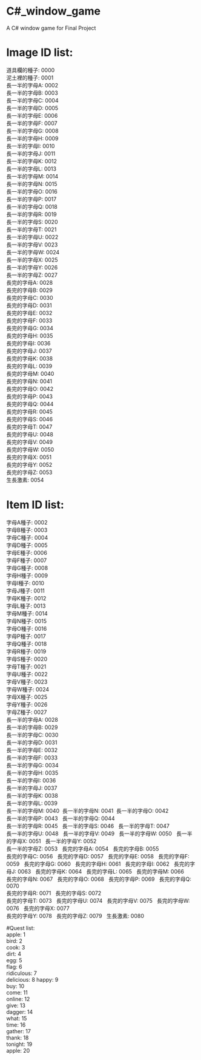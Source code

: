 # C#_window_game
A C# window game for Final Project

# Image ID list:
道具欄的種子: 0000  
泥土裡的種子: 0001  
長一半的字母A: 0002  
長一半的字母B: 0003  
長一半的字母C: 0004  
長一半的字母D: 0005  
長一半的字母E: 0006  
長一半的字母F: 0007  
長一半的字母G: 0008  
長一半的字母H: 0009  
長一半的字母I: 0010  
長一半的字母J: 0011  
長一半的字母K: 0012  
長一半的字母L: 0013  
長一半的字母M: 0014  
長一半的字母N: 0015  
長一半的字母O: 0016  
長一半的字母P: 0017  
長一半的字母Q: 0018  
長一半的字母R: 0019  
長一半的字母S: 0020  
長一半的字母T: 0021  
長一半的字母U: 0022  
長一半的字母V: 0023  
長一半的字母W: 0024  
長一半的字母X: 0025  
長一半的字母Y: 0026  
長一半的字母Z: 0027  
長完的字母A: 0028  
長完的字母B: 0029  
長完的字母C: 0030  
長完的字母D: 0031  
長完的字母E: 0032  
長完的字母F: 0033  
長完的字母G: 0034  
長完的字母H: 0035  
長完的字母I: 0036  
長完的字母J: 0037  
長完的字母K: 0038  
長完的字母L: 0039  
長完的字母M: 0040  
長完的字母N: 0041  
長完的字母O: 0042  
長完的字母P: 0043  
長完的字母Q: 0044  
長完的字母R: 0045  
長完的字母S: 0046  
長完的字母T: 0047  
長完的字母U: 0048  
長完的字母V: 0049  
長完的字母W: 0050  
長完的字母X: 0051  
長完的字母Y: 0052  
長完的字母Z: 0053  
生長激素:	 0054  

# Item ID list:  
字母A種子: 0002  
字母B種子: 0003  
字母C種子: 0004  
字母D種子: 0005  
字母E種子: 0006  
字母F種子: 0007  
字母G種子: 0008  
字母H種子: 0009  
字母I種子: 0010  
字母J種子: 0011  
字母K種子: 0012  
字母L種子: 0013  
字母M種子: 0014  
字母N種子: 0015  
字母O種子: 0016  
字母P種子: 0017  
字母Q種子: 0018  
字母R種子: 0019  
字母S種子: 0020  
字母T種子: 0021  
字母U種子: 0022  
字母V種子: 0023  
字母W種子: 0024  
字母X種子: 0025  
字母Y種子: 0026  
字母Z種子: 0027  
長一半的字母A: 0028  
長一半的字母B: 0029  
長一半的字母C: 0030  
長一半的字母D: 0031  
長一半的字母E: 0032  
長一半的字母F: 0033  
長一半的字母G: 0034  
長一半的字母H: 0035  
長一半的字母I: 0036  
長一半的字母J: 0037  
長一半的字母K: 0038  
長一半的字母L: 0039  
長一半的字母M: 0040  
長一半的字母N: 0041  
長一半的字母O: 0042  
長一半的字母P: 0043  
長一半的字母Q: 0044  
長一半的字母R: 0045  
長一半的字母S: 0046  
長一半的字母T: 0047  
長一半的字母U: 0048  
長一半的字母V: 0049  
長一半的字母W: 0050  
長一半的字母X: 0051  
長一半的字母Y: 0052  
長一半的字母Z: 0053  
長完的字母A: 0054  
長完的字母B: 0055  
長完的字母C: 0056  
長完的字母D: 0057  
長完的字母E: 0058  
長完的字母F: 0059  
長完的字母G: 0060  
長完的字母H: 0061  
長完的字母I: 0062  
長完的字母J: 0063  
長完的字母K: 0064  
長完的字母L: 0065  
長完的字母M: 0066  
長完的字母N: 0067  
長完的字母O: 0068  
長完的字母P: 0069  
長完的字母Q: 0070  
長完的字母R: 0071  
長完的字母S: 0072  
長完的字母T: 0073  
長完的字母U: 0074  
長完的字母V: 0075  
長完的字母W: 0076  
長完的字母X: 0077  
長完的字母Y: 0078  
長完的字母Z: 0079  
生長激素:	 0080  

#Quest list:  
apple:		1  
bird: 		2  
cook: 		3  
dirt: 		4  
egg: 		5  
flag: 		6  
ridiculous: 	7  
delicious:	8 
happy:		9  
buy:		10  
come:		11  
online:		12  
give:		13  
dagger:		14  
what:		15  
time:		16  
gather:		17  
thank:		18  
tonight:	19  
apple:		20  
			
			
			
